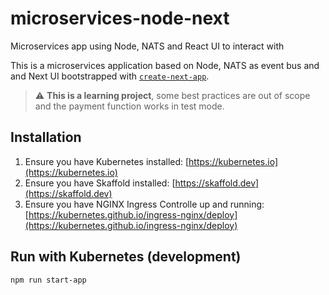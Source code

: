 # microservices-node-next
Microservices app using Node, NATS and React UI to interact with

This is a microservices application based on Node, NATS as event bus and  and Next UI bootstrapped with
[`create-next-app`](https://github.com/vercel/next.js/tree/canary/packages/create-next-app).

> :warning: **This is a learning project**, some best practices are out of scope
> and the payment function works in test mode.

## Installation

1. Ensure you have Kubernetes installed: [https://kubernetes.io](https://kubernetes.io)
2. Ensure you have Skaffold installed: [https://skaffold.dev](https://skaffold.dev)
3. Ensure you have NGINX Ingress Controlle up and running: [https://kubernetes.github.io/ingress-nginx/deploy](https://kubernetes.github.io/ingress-nginx/deploy)

## Run with Kubernetes (development)

```bash
npm run start-app
```
